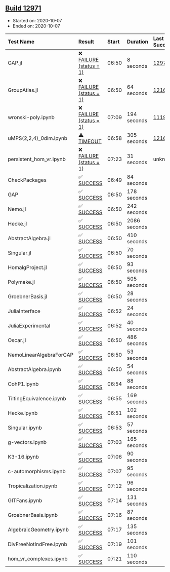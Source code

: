 ## [Build 12971](https://oscarci.mathematik.uni-kl.de/job/oscar/12971/)

* Started on: 2020-10-07
* Ended on: 2020-10-07

| Test Name    | Result | Start | Duration | Last Success | First Failure |
|:-------------|:-------|:------|:---------|:-------------|:--------------|
| GAP.jl | ❌ [FAILURE (status = 1)](https://oscarci.mathematik.uni-kl.de/job/oscar/12971/artifact/logs/build-12971/GAP.jl.log) | 06:50 | 8 seconds | [12970](https://oscarci.mathematik.uni-kl.de/job/oscar/12970/) | [12971](https://oscarci.mathematik.uni-kl.de/job/oscar/12971/) |
| GroupAtlas.jl | ❌ [FAILURE (status = 1)](https://oscarci.mathematik.uni-kl.de/job/oscar/12971/artifact/logs/build-12971/GroupAtlas.jl.log) | 06:50 | 64 seconds | [12167](https://oscarci.mathematik.uni-kl.de/job/oscar/12167/) | [12168](https://oscarci.mathematik.uni-kl.de/job/oscar/12168/) |
| wronski-poly.ipynb | ❌ [FAILURE (status = 1)](https://oscarci.mathematik.uni-kl.de/job/oscar/12971/artifact/logs/build-12971/wronski-poly.ipynb.log) | 07:09 | 194 seconds | [11192](https://oscarci.mathematik.uni-kl.de/job/oscar/11192/) | [11193](https://oscarci.mathematik.uni-kl.de/job/oscar/11193/) |
| uMPS(2,2,4)_0dim.ipynb | ⚠ [TIMEOUT](https://oscarci.mathematik.uni-kl.de/job/oscar/12971/artifact/logs/build-12971/uMPS-2-2-4-_0dim.ipynb.log) | 06:58 | 305 seconds | [12167](https://oscarci.mathematik.uni-kl.de/job/oscar/12167/) | [12168](https://oscarci.mathematik.uni-kl.de/job/oscar/12168/) |
| persistent_hom_vr.ipynb | ❌ [FAILURE (status = 1)](https://oscarci.mathematik.uni-kl.de/job/oscar/12971/artifact/logs/build-12971/persistent_hom_vr.ipynb.log) | 07:23 | 31 seconds | unknown | unknown |
| CheckPackages | ✅ [SUCCESS](https://oscarci.mathematik.uni-kl.de/job/oscar/12971/artifact/logs/build-12971/CheckPackages.log) | 06:49 | 84 seconds |  |  |
| GAP | ✅ [SUCCESS](https://oscarci.mathematik.uni-kl.de/job/oscar/12971/artifact/logs/build-12971/GAP.log) | 06:50 | 178 seconds |  |  |
| Nemo.jl | ✅ [SUCCESS](https://oscarci.mathematik.uni-kl.de/job/oscar/12971/artifact/logs/build-12971/Nemo.jl.log) | 06:50 | 242 seconds |  |  |
| Hecke.jl | ✅ [SUCCESS](https://oscarci.mathematik.uni-kl.de/job/oscar/12971/artifact/logs/build-12971/Hecke.jl.log) | 06:50 | 2086 seconds |  |  |
| AbstractAlgebra.jl | ✅ [SUCCESS](https://oscarci.mathematik.uni-kl.de/job/oscar/12971/artifact/logs/build-12971/AbstractAlgebra.jl.log) | 06:50 | 410 seconds |  |  |
| Singular.jl | ✅ [SUCCESS](https://oscarci.mathematik.uni-kl.de/job/oscar/12971/artifact/logs/build-12971/Singular.jl.log) | 06:50 | 70 seconds |  |  |
| HomalgProject.jl | ✅ [SUCCESS](https://oscarci.mathematik.uni-kl.de/job/oscar/12971/artifact/logs/build-12971/HomalgProject.jl.log) | 06:50 | 93 seconds |  |  |
| Polymake.jl | ✅ [SUCCESS](https://oscarci.mathematik.uni-kl.de/job/oscar/12971/artifact/logs/build-12971/Polymake.jl.log) | 06:50 | 505 seconds |  |  |
| GroebnerBasis.jl | ✅ [SUCCESS](https://oscarci.mathematik.uni-kl.de/job/oscar/12971/artifact/logs/build-12971/GroebnerBasis.jl.log) | 06:50 | 28 seconds |  |  |
| JuliaInterface | ✅ [SUCCESS](https://oscarci.mathematik.uni-kl.de/job/oscar/12971/artifact/logs/build-12971/JuliaInterface.log) | 06:52 | 24 seconds |  |  |
| JuliaExperimental | ✅ [SUCCESS](https://oscarci.mathematik.uni-kl.de/job/oscar/12971/artifact/logs/build-12971/JuliaExperimental.log) | 06:52 | 40 seconds |  |  |
| Oscar.jl | ✅ [SUCCESS](https://oscarci.mathematik.uni-kl.de/job/oscar/12971/artifact/logs/build-12971/Oscar.jl.log) | 06:50 | 486 seconds |  |  |
| NemoLinearAlgebraForCAP | ✅ [SUCCESS](https://oscarci.mathematik.uni-kl.de/job/oscar/12971/artifact/logs/build-12971/NemoLinearAlgebraForCAP.log) | 06:50 | 53 seconds |  |  |
| AbstractAlgebra.ipynb | ✅ [SUCCESS](https://oscarci.mathematik.uni-kl.de/job/oscar/12971/artifact/logs/build-12971/AbstractAlgebra.ipynb.log) | 06:50 | 54 seconds |  |  |
| CohP1.ipynb | ✅ [SUCCESS](https://oscarci.mathematik.uni-kl.de/job/oscar/12971/artifact/logs/build-12971/CohP1.ipynb.log) | 06:54 | 88 seconds |  |  |
| TiltingEquivalence.ipynb | ✅ [SUCCESS](https://oscarci.mathematik.uni-kl.de/job/oscar/12971/artifact/logs/build-12971/TiltingEquivalence.ipynb.log) | 06:55 | 169 seconds |  |  |
| Hecke.ipynb | ✅ [SUCCESS](https://oscarci.mathematik.uni-kl.de/job/oscar/12971/artifact/logs/build-12971/Hecke.ipynb.log) | 06:51 | 102 seconds |  |  |
| Singular.ipynb | ✅ [SUCCESS](https://oscarci.mathematik.uni-kl.de/job/oscar/12971/artifact/logs/build-12971/Singular.ipynb.log) | 06:53 | 57 seconds |  |  |
| g-vectors.ipynb | ✅ [SUCCESS](https://oscarci.mathematik.uni-kl.de/job/oscar/12971/artifact/logs/build-12971/g-vectors.ipynb.log) | 07:03 | 165 seconds |  |  |
| K3-16.ipynb | ✅ [SUCCESS](https://oscarci.mathematik.uni-kl.de/job/oscar/12971/artifact/logs/build-12971/K3-16.ipynb.log) | 07:06 | 90 seconds |  |  |
| c-automorphisms.ipynb | ✅ [SUCCESS](https://oscarci.mathematik.uni-kl.de/job/oscar/12971/artifact/logs/build-12971/c-automorphisms.ipynb.log) | 07:07 | 95 seconds |  |  |
| Tropicalization.ipynb | ✅ [SUCCESS](https://oscarci.mathematik.uni-kl.de/job/oscar/12971/artifact/logs/build-12971/Tropicalization.ipynb.log) | 07:12 | 96 seconds |  |  |
| GITFans.ipynb | ✅ [SUCCESS](https://oscarci.mathematik.uni-kl.de/job/oscar/12971/artifact/logs/build-12971/GITFans.ipynb.log) | 07:14 | 131 seconds |  |  |
| GroebnerBasis.ipynb | ✅ [SUCCESS](https://oscarci.mathematik.uni-kl.de/job/oscar/12971/artifact/logs/build-12971/GroebnerBasis.ipynb.log) | 07:16 | 87 seconds |  |  |
| AlgebraicGeometry.ipynb | ✅ [SUCCESS](https://oscarci.mathematik.uni-kl.de/job/oscar/12971/artifact/logs/build-12971/AlgebraicGeometry.ipynb.log) | 07:17 | 135 seconds |  |  |
| DivFreeNotIndFree.ipynb | ✅ [SUCCESS](https://oscarci.mathematik.uni-kl.de/job/oscar/12971/artifact/logs/build-12971/DivFreeNotIndFree.ipynb.log) | 07:19 | 101 seconds |  |  |
| hom_vr_complexes.ipynb | ✅ [SUCCESS](https://oscarci.mathematik.uni-kl.de/job/oscar/12971/artifact/logs/build-12971/hom_vr_complexes.ipynb.log) | 07:21 | 110 seconds |  |  |
